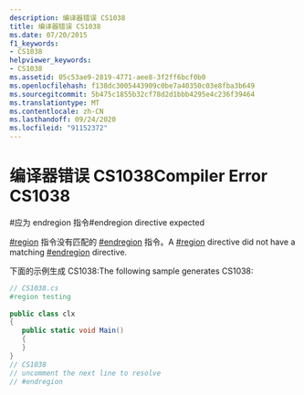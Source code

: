 ```yaml
---
description: 编译器错误 CS1038
title: 编译器错误 CS1038
ms.date: 07/20/2015
f1_keywords:
- CS1038
helpviewer_keywords:
- CS1038
ms.assetid: 05c53ae9-2819-4771-aee8-3f2ff6bcf0b0
ms.openlocfilehash: f138dc3005443909c0be7a40350c03e8fba3b649
ms.sourcegitcommit: 5b475c1855b32cf78d2d1bbb4295e4c236f39464
ms.translationtype: MT
ms.contentlocale: zh-CN
ms.lasthandoff: 09/24/2020
ms.locfileid: "91152372"
---
```

# <a name="compiler-error-cs1038"></a><span data-ttu-id="253fe-103">编译器错误 CS1038</span><span class="sxs-lookup"><span data-stu-id="253fe-103">Compiler Error CS1038</span></span>

<span data-ttu-id="253fe-104">\#应为 endregion 指令</span><span class="sxs-lookup"><span data-stu-id="253fe-104">\#endregion directive expected</span></span>  
  
 <span data-ttu-id="253fe-105">[#region](../language-reference/preprocessor-directives/preprocessor-region.md) 指令没有匹配的 [#endregion](../language-reference/preprocessor-directives/preprocessor-endregion.md) 指令。</span><span class="sxs-lookup"><span data-stu-id="253fe-105">A [#region](../language-reference/preprocessor-directives/preprocessor-region.md) directive did not have a matching [#endregion](../language-reference/preprocessor-directives/preprocessor-endregion.md) directive.</span></span>  
  
 <span data-ttu-id="253fe-106">下面的示例生成 CS1038:</span><span class="sxs-lookup"><span data-stu-id="253fe-106">The following sample generates CS1038:</span></span>  
  
```csharp  
// CS1038.cs  
#region testing  
  
public class clx  
{  
   public static void Main()  
   {  
   }  
}  
// CS1038  
// uncomment the next line to resolve  
// #endregion  
```
